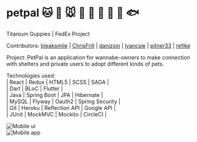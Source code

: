 # petpal :cat: :dog: :mouse: :koala: :pig: :wolf: :baby_chick: :penguin: :fish: 
Titanium Guppies | FedEx Project 

Contributors: 
[bleaksmile](https://github.com/bleaksmile) | [ChrisFrill](https://github.com/chrisfrill) | [danizsin](https://github.com/danizsin) | [lyancsie](https://github.com/lyancsie) | [pitner33](https://github.com/pitner33) | [refike](https://github.com/refike) 

Project: PetPal is an application for wannabe-owners to make connection with shelters and private users to adopt different kinds of pets.

Technologies used:
<br>
| React | Redux | HTML5 | SCSS | SAGA |
<br>
| Dart  | BLoC | Flutter |
<br>
| Java | Spring Boot | JPA | Hibernate | 
<br>
| MySQL | Flyway | Oauth2 | Spring Security | 
<br>
| Git | Heroku | Reflection API | Google API |
<br>
| JUnit | MockMVC | Mockito | CircleCI |

![Mobile ui](https://user-images.githubusercontent.com/42215450/55217679-620ce280-5200-11e9-8143-2b5305d7003d.png)
<br>
![Mobile app](https://github.com/ChrisFrill/petpal)




